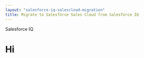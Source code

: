 ```yaml
---
layout: "salesforce-iq-salescloud-migration"
title: Migrate to Salesforce Sales Cloud from Salesforce IQ
---
```


Salesforce IQ

<h1>Hi</h1>
